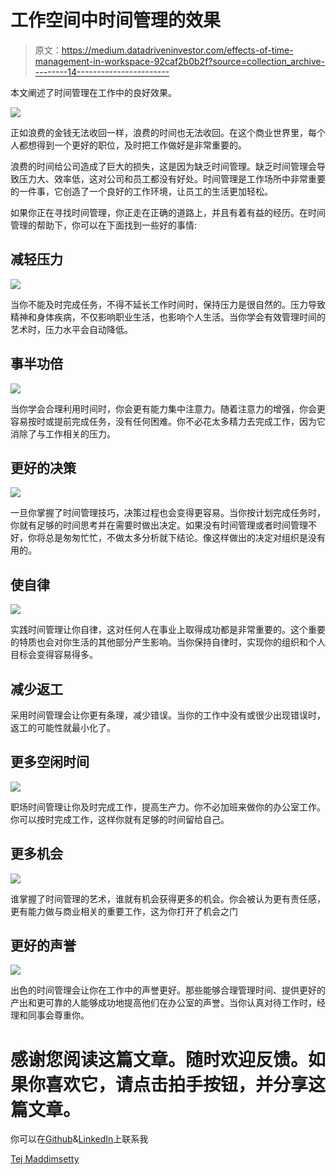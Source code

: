 # 工作空间中时间管理的效果

> 原文：<https://medium.datadriveninvestor.com/effects-of-time-management-in-workspace-92caf2b0b2f?source=collection_archive---------14----------------------->

本文阐述了时间管理在工作中的良好效果。

![](img/d213460fb7b832f42aaed5062591e34b.png)

正如浪费的金钱无法收回一样，浪费的时间也无法收回。在这个商业世界里，每个人都想得到一个更好的职位，及时把工作做好是非常重要的。

浪费的时间给公司造成了巨大的损失，这是因为缺乏时间管理。缺乏时间管理会导致压力大、效率低，这对公司和员工都没有好处。时间管理是工作场所中非常重要的一件事，它创造了一个良好的工作环境，让员工的生活更加轻松。

如果你正在寻找时间管理，你正走在正确的道路上，并且有着有益的经历。在时间管理的帮助下，你可以在下面找到一些好的事情:

## 减轻压力

![](img/b601ecd437e4103db27652e258bf63c4.png)

当你不能及时完成任务，不得不延长工作时间时，保持压力是很自然的。压力导致精神和身体疾病，不仅影响职业生活，也影响个人生活。当你学会有效管理时间的艺术时，压力水平会自动降低。

## 事半功倍

![](img/5aa7535761fd79e85b660dca997cc1ab.png)

当你学会合理利用时间时，你会更有能力集中注意力。随着注意力的增强，你会更容易按时或提前完成任务，没有任何困难。你不必花太多精力去完成工作，因为它消除了与工作相关的压力。

## 更好的决策

![](img/9d4827dfcd62c8b46d8047918507e5ed.png)

一旦你掌握了时间管理技巧，决策过程也会变得更容易。当你按计划完成任务时，你就有足够的时间思考并在需要时做出决定。如果没有时间管理或者时间管理不好，你将总是匆匆忙忙，不做太多分析就下结论。像这样做出的决定对组织是没有用的。

## 使自律

![](img/a65a659913496d1b363b0ab6bb11f0d8.png)

实践时间管理让你自律，这对任何人在事业上取得成功都是非常重要的。这个重要的特质也会对你生活的其他部分产生影响。当你保持自律时，实现你的组织和个人目标会变得容易得多。

## 减少返工

采用时间管理会让你更有条理，减少错误。当你的工作中没有或很少出现错误时，返工的可能性就最小化了。

## 更多空闲时间

![](img/136652598ea414330a77586f768bf26c.png)

职场时间管理让你及时完成工作，提高生产力。你不必加班来做你的办公室工作。你可以按时完成工作，这样你就有足够的时间留给自己。

## 更多机会

![](img/add4affc833c132a2ea6cddaa7c95a80.png)

谁掌握了时间管理的艺术，谁就有机会获得更多的机会。你会被认为更有责任感，更有能力做与商业相关的重要工作，这为你打开了机会之门

## 更好的声誉

![](img/fe79eb57f95b7cd9a189cee5c80b8627.png)

出色的时间管理会让你在工作中的声誉更好。那些能够合理管理时间、提供更好的产出和更可靠的人能够成功地提高他们在办公室的声誉。当你认真对待工作时，经理和同事会尊重你。

# 感谢您阅读这篇文章。随时欢迎反馈。如果你喜欢它，请点击拍手按钮，并分享这篇文章。

你可以在[Github](https://github.com/tejamaddimsetty)&[LinkedIn](http://www.linkedin.com/in/tejmaddimsetty)上联系我

[Tej Maddimsetty](https://medium.com/@tejmaddimsetty)